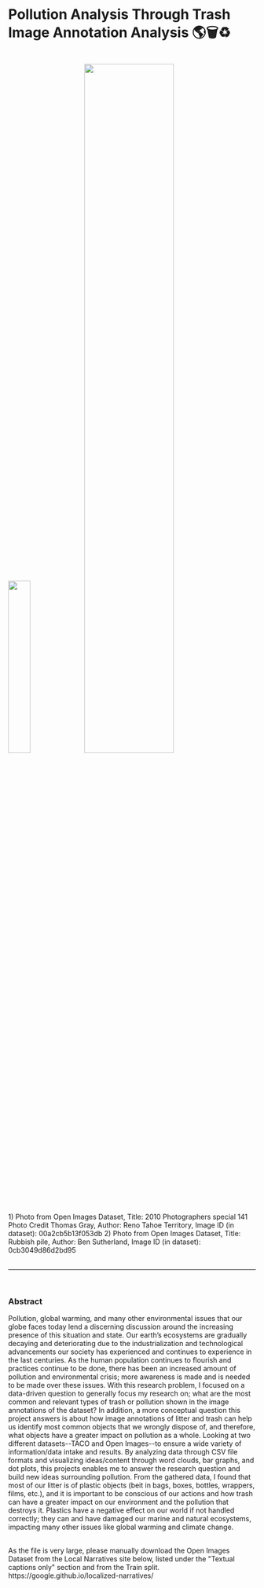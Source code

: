 # Pollution Analysis Through Trash Image Annotation Analysis 🌎🗑️♻️
<br />
<div align="left">
	<img width = "30%" src="https://c8.staticflickr.com/6/5236/14238528722_bf55890386_z.jpg">
<img width = "60%" src="https://c2.staticflickr.com/5/4017/4637916087_b5935e4c1b_z.jpg">
</div>
1) Photo from Open Images Dataset, Title: 2010 Photographers special 141 Photo Credit Thomas Gray, Author: Reno Tahoe Territory, Image ID (in dataset): 00a2cb5b13f053db
2) Photo from Open Images Dataset, Title: Rubbish pile, Author: Ben Sutherland, Image ID (in dataset): 0cb3049d86d2bd95 <br />
<br />

_____
<br />

### Abstract

Pollution, global warming, and many other environmental issues that our globe faces today lend a discerning discussion around the increasing presence of this situation and state.  Our earth’s ecosystems are gradually decaying and deteriorating due to the industrialization and technological advancements our society has experienced and continues to experience in the last centuries.  As the human population continues to flourish and practices continue to be done, there has been an increased amount of pollution and environmental crisis; more awareness is made and is needed to be made over these issues.  With this research problem, I focused on a data-driven question to generally focus my research on; what are the most common and relevant types of trash or pollution shown in the image annotations of the dataset?  In addition, a more conceptual question this project answers is about how image annotations of litter and trash can help us identify most common objects that we wrongly dispose of, and therefore, what objects have a greater impact on pollution as a whole.  Looking at two different datasets--TACO and Open Images--to ensure a wide variety of information/data intake and results.  By analyzing data through CSV file formats and visualizing ideas/content through word clouds, bar graphs, and dot plots, this projects enables me to answer the research question and build new ideas surrounding pollution.  From the gathered data, I found that most of our litter is of plastic objects (beit in bags, boxes, bottles, wrappers, films, etc.), and it is important to be conscious of our actions and how trash can have a greater impact on our environment and the pollution that destroys it.  Plastics have a negative effect on our world if not handled correctly; they can and have damaged our marine and natural ecosystems, impacting many other issues like global warming and climate change.  

<br />
As the file is very large, please manually download the Open Images Dataset from the Local Narratives site below, listed under the "Textual captions only" section and from the Train split.  <br />
https://google.github.io/localized-narratives/ <br />
<br />
